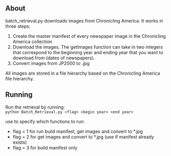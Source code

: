 ## About ##
batch_retrieval.py downloads images from Chronicling America. It works in three steps:

1. Create the master manifest of every newspaper image in the Chronicling America collection
2. Download the images. The getImages function can take in two integers that correspond to the beginning year and ending year that you want to download from (dates of newspapers).
3. Convert images from JP2000 to .jpg

All images are stored in a file hierarchy based on the Chronicling America file hierarchy.

## Running ##
Run the retrieval by running:  
`python Batch_Retrieval.py <flag> <begin year> <end year>`
 	
use <flag> to specify which functions to run:  
* flag = 1 for run build manifest, get images and convert to *.jpg
* flag = 2 for get images and convert to *.jpg (use if manifest already exists)
* flag = 3 for build manifest only 
